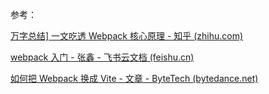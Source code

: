 

参考：



[万字总结\] 一文吃透 Webpack 核心原理 - 知乎 (zhihu.com)](https://zhuanlan.zhihu.com/p/363928061)

[‍⁠⁣﻿‌‍﻿‍﻿⁤⁣⁠﻿‌⁡⁣⁡‌⁤﻿﻿‍⁢⁢﻿⁣﻿⁢﻿⁠⁤‍‌‍⁡‬‬⁠﻿⁠‬⁢﻿⁠⁠‬⁢⁢webpack 入门 - 张鑫 - 飞书云文档 (feishu.cn)](https://bytedance.feishu.cn/wiki/wikcn0bD8EjR84puy4AQa3nYvQf)

[如何把 Webpack 换成 Vite - 文章 - ByteTech (bytedance.net)](https://tech.bytedance.net/articles/6989519510667542535?from=net_app_search)